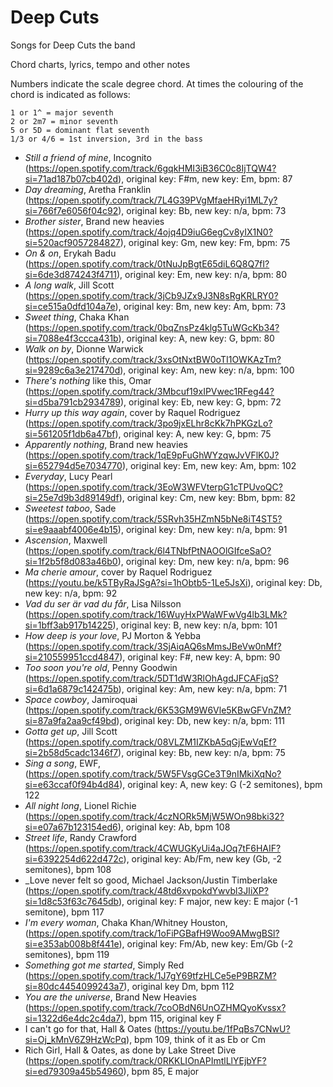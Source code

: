 # Deep Cuts

Songs for Deep Cuts the band

Chord charts, lyrics, tempo and other notes

Numbers indicate the scale degree chord. At times the colouring of the chord is indicated as follows:
```
1 or 1^ = major seventh
2 or 2m7 = minor seventh
5 or 5D = dominant flat seventh
1/3 or 4/6 = 1st inversion, 3rd in the bass
```

- _Still a friend of mine_, Incognito (https://open.spotify.com/track/6gqkHMI3iB36C0c8IjTQW4?si=71ad187b07cb402d), original key: F#m, new key: Em, bpm: 87
- _Day dreaming_, Aretha Franklin (https://open.spotify.com/track/7L4G39PVgMfaeHRyi1ML7y?si=766f7e6056f04c92), original key: Bb, new key: n/a, bpm: 73
- _Brother sister_, Brand new heavies (https://open.spotify.com/track/4ojq4D9iuG6egCv8yIX1N0?si=520acf9057284827), original key: Gm, new key: Fm, bpm: 75
- _On & on_, Erykah Badu (https://open.spotify.com/track/0tNuJpBgtE65diL6Q8Q7fI?si=6de3d874243f4711), original key: Em, new key: n/a, bpm: 80
- _A long walk_, Jill Scott (https://open.spotify.com/track/3jCb9JZx9J3N8sRgKRLRY0?si=ce515a0dfd104a7e), original key: Bm, new key: Am, bpm: 73
- _Sweet thing_, Chaka Khan (https://open.spotify.com/track/0bqZnsPz4klg5TuWGcKb34?si=7088e4f3ccca431b), original key: A, new key: G, bpm: 80
- _Walk on by_, Dionne Warwick (https://open.spotify.com/track/3xsOtNxtBW0oTI1OWKAzTm?si=9289c6a3e217470d), original key: Am, new key: n/a, bpm: 100
- _There's nothing_ like this, Omar (https://open.spotify.com/track/3Mbcuf19xIPVwec1RFeg44?si=d5ba791cb2934789), original key: Eb, new key: G, bpm: 72
- _Hurry up this way again_, cover by Raquel Rodriguez (https://open.spotify.com/track/3po9jxELhr8cKk7hPKGzLo?si=561205f1db6a47bf), original key: A, new key: G, bpm: 75
- _Apparently nothing_, Brand new heavies (https://open.spotify.com/track/1qE9pFuGhWYzqwJvVFlK0J?si=652794d5e7034770), original key: Em, new key: Am, bpm: 102
- _Everyday_, Lucy Pearl (https://open.spotify.com/track/3EoW3WFVterpG1cTPUvoQC?si=25e7d9b3d89149df), original key: Cm, new key: Bbm, bpm: 82
- _Sweetest taboo_, Sade (https://open.spotify.com/track/5SRvh35HZmN5bNe8iT4ST5?si=e9aaabf4006e4b15), original key: Dm, new key: n/a, bpm: 91
- _Ascension_, Maxwell (https://open.spotify.com/track/6l4TNbfPtNAOOlGIfceSaO?si=1f2b5f8d083a46b0), original key: Dm, new key: n/a, bpm: 96
- _Ma cherie amour_, cover by Raquel Rodriguez (https://youtu.be/k5TByRaJSgA?si=1hObtb5-1Le5JsXi), original key: Db, new key: n/a, bpm: 92
- _Vad du ser är vad du får_, Lisa Nilsson (https://open.spotify.com/track/16WuyHxPWaWFwVg4lb3LMk?si=1bff3ab917b14225), original key: B, new key: n/a, bpm: 101
- _How deep is your love_, PJ Morton & Yebba (https://open.spotify.com/track/3SjAiqAQ6sMmsJBeVw0nMf?si=210559951ccd4847), original key: F#, new key: A, bpm: 90
- _Too soon you're old_, Penny Goodwin (https://open.spotify.com/track/5DT1dW3RlOhAgdJFCAFjqS?si=6d1a6879c142475b), original key: Am, new key: n/a, bpm: 71
- _Space cowboy_, Jamiroquai (https://open.spotify.com/track/6K53GM9W6Vle5KBwGFVnZM?si=87a9fa2aa9cf49bd), original key: Db, new key: n/a, bpm: 111
- _Gotta get up_, Jill Scott (https://open.spotify.com/track/08VLZM1IZKbA5qGjEwVqEf?si=2b58d5cadc1346f7), original key: Bb, new key: n/a, bpm: 75
- _Sing a song_, EWF, (https://open.spotify.com/track/5W5FVsgGCe3T9nIMkiXqNo?si=e63ccaf0f94b4d84), original key: A, new key: G (-2 semitones), bpm 122
- _All night long_, Lionel Richie (https://open.spotify.com/track/4czNORk5MjW5WOn98bki32?si=e07a67b123154ed6), original key: Ab, bpm 108
- _Street life_, Randy Crawford (https://open.spotify.com/track/4CWUGKyUi4aJOq7tF6HAIF?si=6392254d622d472c), original key: Ab/Fm, new key (Gb, -2 semitones), bpm 108
- _Love never felt so good, Michael Jackson/Justin Timberlake (https://open.spotify.com/track/48td6xvpokdYwvbl3JIiXP?si=1d8c53f63c7645db), original key: F major, new key: E major (-1 semitone), bpm 117
- _I'm every woman_, Chaka Khan/Whitney Houston, (https://open.spotify.com/track/1oFiPGBafH9Woo9AMwgBSl?si=e353ab008b8f441e), original key: Fm/Ab, new key: Em/Gb (-2 semitones), bpm 119 
- _Something got me started_, Simply Red (https://open.spotify.com/track/1J7gY69tfzHLCe5eP9BRZM?si=80dc4454099243a7), original key Dm, bpm 112
- _You are the universe_, Brand New Heavies (https://open.spotify.com/track/7coOBdN6UnOZHMQyoKvssx?si=1322d6e4dc2c4da7), bpm 115, original key F
- I can't go for that, Hall & Oates (https://youtu.be/1fPqBs7CNwU?si=Oj_kMnV6Z9HzWcPq), bpm 109, think of it as Eb or Cm
- Rich Girl, Hall & Oates, as done by Lake Street Dive (https://open.spotify.com/track/0RKKLIOnAPImtlLlYEjbYF?si=ed79309a45b54960), bpm 85, E major